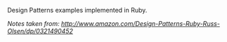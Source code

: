 Design Patterns examples implemented in Ruby.

_Notes taken from: http://www.amazon.com/Design-Patterns-Ruby-Russ-Olsen/dp/0321490452_